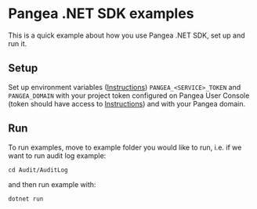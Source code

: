 # Pangea .NET SDK examples

This is a quick example about how you use Pangea .NET SDK, set up and run it.

## Setup

Set up environment variables ([Instructions](https://pangea.cloud/docs/getting-started/integrate/#set-environment-variables)) `PANGEA_<SERVICE>_TOKEN` and `PANGEA_DOMAIN` with your project token configured on Pangea User Console (token should have access to <service> [Instructions](https://pangea.cloud/docs/getting-started/configure-services/#configure-a-pangea-service)) and with your Pangea domain.


## Run

To run examples, move to example folder you would like to run, i.e. if we want to run audit log example:
```
cd Audit/AuditLog
```

and then run example with:
```
dotnet run
```
